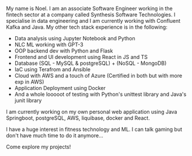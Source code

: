 My name is Noel. I am an associate Software Engineer working in the fintech sector at a company called Synthesis Software Technologies. 
I specialise in data engineering and I am currently working with Confluent Kafka and Java. My other tech stack experience is in the following:
* Data analysis using Jupyter Notebook and Python
* NLC ML working with GPT-3
* OOP backend dev with Python and Flask
* Frontend and UI development using React in JS and TS
* Database (SQL - MySQL & postgreSQL) + (NoSQL - MongoDB)
* IaC using Terafrom and Ansible
* Cloud with AWS and a touch of Azure (Certified in both but with more exp in AWS)
* Application Deployment using Docker
* And a whole looooot of testing with Python's unittest library and Java's junit library

I am currently working on my own personal web application using Java Springboot, postgreSQL, AWS, liquibase, docker and React.

I have a huge interest in fitness technology and ML. I can talk gaming but don't have much time to do it anymore...

Come explore my projects!
<!---
noelloxton/noelloxton is a ✨ special ✨ repository because its `README.md` (this file) appears on your GitHub profile.
You can click the Preview link to take a look at your changes.
--->
